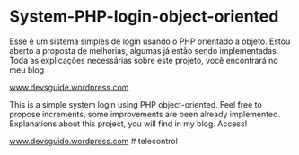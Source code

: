 System-PHP-login-object-oriented
================================

Esse é um sistema simples de login usando o PHP orientado a objeto. 
Estou aberto a proposta de melhorias, algumas  já estão sendo implementadas.
Toda as explicações necessárias sobre este projeto, você encontrará no meu blog

www.devsguide.wordpress.com

This is a simple system login using PHP object-oriented. 
Feel free to propose increments, some improvements are been already implemented.
Explanations about this project, you will find in my blog. Access!

www.devsguide.wordpress.com
#   t e l e c o n t r o l  
 